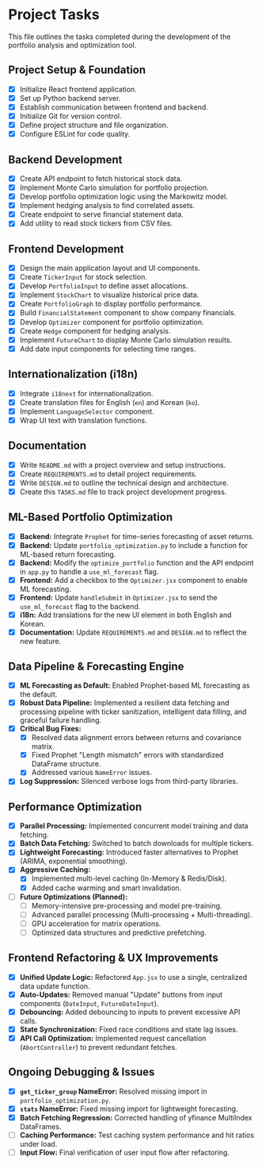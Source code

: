 
# Project Tasks

This file outlines the tasks completed during the development of the portfolio analysis and optimization tool.

## Project Setup & Foundation
- [x] Initialize React frontend application.
- [x] Set up Python backend server.
- [x] Establish communication between frontend and backend.
- [x] Initialize Git for version control.
- [x] Define project structure and file organization.
- [x] Configure ESLint for code quality.

## Backend Development
- [x] Create API endpoint to fetch historical stock data.
- [x] Implement Monte Carlo simulation for portfolio projection.
- [x] Develop portfolio optimization logic using the Markowitz model.
- [x] Implement hedging analysis to find correlated assets.
- [x] Create endpoint to serve financial statement data.
- [x] Add utility to read stock tickers from CSV files.

## Frontend Development
- [x] Design the main application layout and UI components.
- [x] Create `TickerInput` for stock selection.
- [x] Develop `PortfolioInput` to define asset allocations.
- [x] Implement `StockChart` to visualize historical price data.
- [x] Create `PortfolioGraph` to display portfolio performance.
- [x] Build `FinancialStatement` component to show company financials.
- [x] Develop `Optimizer` component for portfolio optimization.
- [x] Create `Hedge` component for hedging analysis.
- [x] Implement `FutureChart` to display Monte Carlo simulation results.
- [x] Add date input components for selecting time ranges.

## Internationalization (i18n)
- [x] Integrate `i18next` for internationalization.
- [x] Create translation files for English (`en`) and Korean (`ko`).
- [x] Implement `LanguageSelector` component.
- [x] Wrap UI text with translation functions.

## Documentation
- [x] Write `README.md` with a project overview and setup instructions.
- [x] Create `REQUIREMENTS.md` to detail project requirements.
- [x] Write `DESIGN.md` to outline the technical design and architecture.
- [x] Create this `TASKS.md` file to track project development progress.

## ML-Based Portfolio Optimization
- [x] **Backend:** Integrate `Prophet` for time-series forecasting of asset returns.
- [x] **Backend:** Update `portfolio_optimization.py` to include a function for ML-based return forecasting.
- [x] **Backend:** Modify the `optimize_portfolio` function and the API endpoint in `app.py` to handle a `use_ml_forecast` flag.
- [x] **Frontend:** Add a checkbox to the `Optimizer.jsx` component to enable ML forecasting.
- [x] **Frontend:** Update `handleSubmit` in `Optimizer.jsx` to send the `use_ml_forecast` flag to the backend.
- [x] **i18n:** Add translations for the new UI element in both English and Korean.
- [x] **Documentation:** Update `REQUIREMENTS.md` and `DESIGN.md` to reflect the new feature.

## Data Pipeline & Forecasting Engine
- [x] **ML Forecasting as Default:** Enabled Prophet-based ML forecasting as the default.
- [x] **Robust Data Pipeline:** Implemented a resilient data fetching and processing pipeline with ticker sanitization, intelligent data filling, and graceful failure handling.
- [x] **Critical Bug Fixes:**
    - [x] Resolved data alignment errors between returns and covariance matrix.
    - [x] Fixed Prophet "Length mismatch" errors with standardized DataFrame structure.
    - [x] Addressed various `NameError` issues.
- [x] **Log Suppression:** Silenced verbose logs from third-party libraries.

## Performance Optimization
- [x] **Parallel Processing:** Implemented concurrent model training and data fetching.
- [x] **Batch Data Fetching:** Switched to batch downloads for multiple tickers.
- [x] **Lightweight Forecasting:** Introduced faster alternatives to Prophet (ARIMA, exponential smoothing).
- [x] **Aggressive Caching:**
    - [x] Implemented multi-level caching (In-Memory & Redis/Disk).
    - [x] Added cache warming and smart invalidation.
- [ ] **Future Optimizations (Planned):**
    - [ ] Memory-intensive pre-processing and model pre-training.
    - [ ] Advanced parallel processing (Multi-processing + Multi-threading).
    - [ ] GPU acceleration for matrix operations.
    - [ ] Optimized data structures and predictive prefetching.

## Frontend Refactoring & UX Improvements
- [x] **Unified Update Logic:** Refactored `App.jsx` to use a single, centralized data update function.
- [x] **Auto-Updates:** Removed manual "Update" buttons from input components (`DateInput`, `FutureDateInput`).
- [x] **Debouncing:** Added debouncing to inputs to prevent excessive API calls.
- [x] **State Synchronization:** Fixed race conditions and state lag issues.
- [x] **API Call Optimization:** Implemented request cancellation (`AbortController`) to prevent redundant fetches.

## Ongoing Debugging & Issues
- [x] **`get_ticker_group` NameError:** Resolved missing import in `portfolio_optimization.py`.
- [x] **`stats` NameError:** Fixed missing import for lightweight forecasting.
- [x] **Batch Fetching Regression:** Corrected handling of yfinance MultiIndex DataFrames.
- [ ] **Caching Performance:** Test caching system performance and hit ratios under load.
- [ ] **Input Flow:** Final verification of user input flow after refactoring.